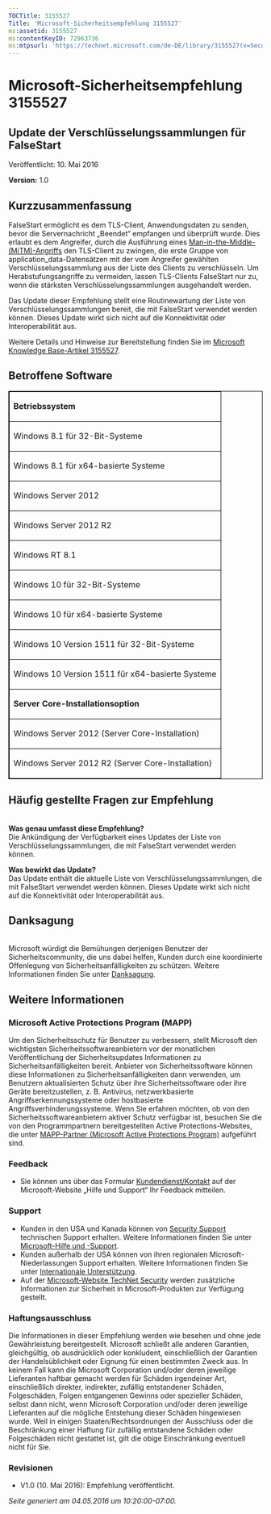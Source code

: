 ```yaml
---
TOCTitle: 3155527
Title: 'Microsoft-Sicherheitsempfehlung 3155527'
ms:assetid: 3155527
ms:contentKeyID: 72963736
ms:mtpsurl: 'https://technet.microsoft.com/de-DE/library/3155527(v=Security.10)'
---
```


Microsoft-Sicherheitsempfehlung 3155527
=======================================

Update der Verschlüsselungssammlungen für FalseStart
----------------------------------------------------

Veröffentlicht: 10. Mai 2016

**Version:** 1.0

Kurzzusammenfassung
-------------------

<span id="sectionToggle0"></span>
FalseStart ermöglicht es dem TLS-Client, Anwendungsdaten zu senden, bevor die Servernachricht „Beendet“ empfangen und überprüft wurde. Dies erlaubt es dem Angreifer, durch die Ausführung eines [Man-in-the-Middle- (MiTM)-Angriffs](https://technet.microsoft.com/de-de/library/security/dn848375.aspx) den TLS-Client zu zwingen, die erste Gruppe von application\_data-Datensätzen mit der vom Angreifer gewählten Verschlüsselungssammlung aus der Liste des Clients zu verschlüsseln. Um Herabstufungsangriffe zu vermeiden, lassen TLS-Clients FalseStart nur zu, wenn die stärksten Verschlüsselungssammlungen ausgehandelt werden.

Das Update dieser Empfehlung stellt eine Routinewartung der Liste von Verschlüsselungssammlungen bereit, die mit FalseStart verwendet werden können. Dieses Update wirkt sich nicht auf die Konnektivität oder Interoperabilität aus.

Weitere Details und Hinweise zur Bereitstellung finden Sie im [Microsoft Knowledge Base-Artikel 3155527](http://support.microsoft.com/de-de/kb/3155527).

Betroffene Software
-------------------

<span id="sectionToggle1"></span>
<p> </p>
<table style="border:1px solid black;">
<colgroup>
<col width="100%" />
</colgroup>
<tbody>
<tr class="odd">
<td style="border:1px solid black;"><p><strong>Betriebssystem</strong></p></td>
</tr>  
<tr class="even">
<td style="border:1px solid black;"><p>Windows 8.1 für 32-Bit-Systeme</p></td>
</tr>  
<tr class="odd">
<td style="border:1px solid black;"><p>Windows 8.1 für x64-basierte Systeme</p></td>
</tr>  
<tr class="even">
<td style="border:1px solid black;"><p>Windows Server 2012</p></td>
</tr>  
<tr class="odd">
<td style="border:1px solid black;"><p>Windows Server 2012 R2</p></td>
</tr>  
<tr class="even">
<td style="border:1px solid black;"><p>Windows RT 8.1</p></td>
</tr>  
<tr class="odd">
<td style="border:1px solid black;"><p>Windows 10 für 32-Bit-Systeme</p></td>
</tr>  
<tr class="even">
<td style="border:1px solid black;"><p>Windows 10 für x64-basierte Systeme</p></td>
</tr>  
<tr class="odd">
<td style="border:1px solid black;"><p>Windows 10 Version 1511 für 32-Bit-Systeme</p></td>
</tr>  
<tr class="even">
<td style="border:1px solid black;"><p>Windows 10 Version 1511 für x64-basierte Systeme</p></td>
</tr>  
<tr class="odd">
<td style="border:1px solid black;"><p><strong>Server Core-Installationsoption</strong></p></td>
</tr>  
<tr class="even">
<td style="border:1px solid black;"><p>Windows Server 2012 (Server Core-Installation)</p></td>
</tr>  
<tr class="odd">
<td style="border:1px solid black;"><p>Windows Server 2012 R2 (Server Core-Installation)</p></td>
</tr>  
</tbody>  
</table>
  
Häufig gestellte Fragen zur Empfehlung  
--------------------------------------
  
<span id="sectionToggle2"></span>  
**Was genau umfasst diese Empfehlung?**   
Die Ankündigung der Verfügbarkeit eines Updates der Liste von Verschlüsselungssammlungen, die mit FalseStart verwendet werden können.
  
**Was bewirkt das Update?**  
Das Update enthält die aktuelle Liste von Verschlüsselungssammlungen, die mit FalseStart verwendet werden können. Dieses Update wirkt sich nicht auf die Konnektivität oder Interoperabilität aus.
  
Danksagung  
----------
  
<span id="sectionToggle3"></span>  
Microsoft würdigt die Bemühungen derjenigen Benutzer der Sicherheitscommunity, die uns dabei helfen, Kunden durch eine koordinierte Offenlegung von Sicherheitsanfälligkeiten zu schützen. Weitere Informationen finden Sie unter [Danksagung](https://technet.microsoft.com/de-de/library/security/mt674627.aspx). 
  
Weitere Informationen  
---------------------
  
<span id="sectionToggle4"></span>  
### Microsoft Active Protections Program (MAPP)
  
Um den Sicherheitsschutz für Benutzer zu verbessern, stellt Microsoft den wichtigsten Sicherheitssoftwareanbietern vor der monatlichen Veröffentlichung der Sicherheitsupdates Informationen zu Sicherheitsanfälligkeiten bereit. Anbieter von Sicherheitssoftware können diese Informationen zu Sicherheitsanfälligkeiten dann verwenden, um Benutzern aktualisierten Schutz über ihre Sicherheitssoftware oder ihre Geräte bereitzustellen, z. B. Antivirus, netzwerkbasierte Angriffserkennungssysteme oder hostbasierte Angriffsverhinderungssysteme. Wenn Sie erfahren möchten, ob von den Sicherheitssoftwareanbietern aktiver Schutz verfügbar ist, besuchen Sie die von den Programmpartnern bereitgestellten Active Protections-Websites, die unter [MAPP-Partner (Microsoft Active Protections Program)](http://technet.microsoft.com/de-de/security/dn467918) aufgeführt sind.
  
### Feedback
  
-   Sie können uns über das Formular [Kundendienst/Kontakt](http://support.microsoft.com/kb/?scid=sw;en;1257&amp;showpage=1&amp;ws=technet&amp;sd=tech) auf der Microsoft-Website „Hilfe und Support“ Ihr Feedback mitteilen.
  
### Support
  
-   Kunden in den USA und Kanada können von [Security Support](https://consumersecuritysupport.microsoft.com/default.aspx?mkt=de-de) technischen Support erhalten. Weitere Informationen finden Sie unter [Microsoft-Hilfe und -Support](https://support.microsoft.com/de-de).  
-   Kunden außerhalb der USA können von ihren regionalen Microsoft-Niederlassungen Support erhalten. Weitere Informationen finden Sie unter [Internationale Unterstützung](https://support2.microsoft.com/de-de/common/international.aspx).  
-   Auf der [Microsoft-Website TechNet Security](http://technet.microsoft.com/de-de/security/default.aspx) werden zusätzliche Informationen zur Sicherheit in Microsoft-Produkten zur Verfügung gestellt.
  
### Haftungsausschluss
  
Die Informationen in dieser Empfehlung werden wie besehen und ohne jede Gewährleistung bereitgestellt. Microsoft schließt alle anderen Garantien, gleichgültig, ob ausdrücklich oder konkludent, einschließlich der Garantien der Handelsüblichkeit oder Eignung für einen bestimmten Zweck aus. In keinem Fall kann die Microsoft Corporation und/oder deren jeweilige Lieferanten haftbar gemacht werden für Schäden irgendeiner Art, einschließlich direkter, indirekter, zufällig entstandener Schäden, Folgeschäden, Folgen entgangenen Gewinns oder spezieller Schäden, selbst dann nicht, wenn Microsoft Corporation und/oder deren jeweilige Lieferanten auf die mögliche Entstehung dieser Schäden hingewiesen wurde. Weil in einigen Staaten/Rechtsordnungen der Ausschluss oder die Beschränkung einer Haftung für zufällig entstandene Schäden oder Folgeschäden nicht gestattet ist, gilt die obige Einschränkung eventuell nicht für Sie.
  
### Revisionen
  
-   V1.0 (10. Mai 2016): Empfehlung veröffentlicht.
  
*Seite generiert am 04.05.2016 um 10:20:00-07:00.*
